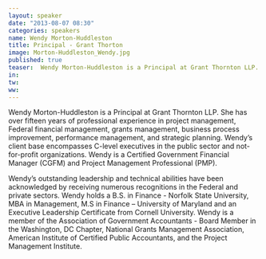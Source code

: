 ```yaml
---
layout: speaker
date: "2013-08-07 08:30"
categories: speakers
name: Wendy Morton-Huddleston
title: Principal - Grant Thorton 
image: Morton-Huddleston_Wendy.jpg
published: true
teaser:  Wendy Morton-Huddleston is a Principal at Grant Thornton LLP.  She has over fifteen years of professional experience in project management, Federal financial management, grants management, business process improvement, performance management, and strategic planning.  
in:
tw:
ww: 
---
```

Wendy Morton-Huddleston is a Principal at Grant Thornton LLP.  She has over fifteen years of professional experience in project management, Federal financial management, grants management, business process improvement, performance management, and strategic planning.  Wendy’s client base encompasses C-level executives in the public sector and not-for-profit organizations.  Wendy is a Certified Government Financial Manager (CGFM) and Project Management Professional (PMP).  

Wendy’s outstanding leadership and technical abilities have been acknowledged by receiving numerous recognitions in the Federal and private sectors.  Wendy holds a B.S. in Finance - Norfolk State University, MBA in Management, M.S in Finance – University of Maryland and an Executive Leadership Certificate from Cornell University.  Wendy is a member of the Association of Government Accountants - Board Member in the Washington, DC Chapter, National Grants Management Association, American Institute of Certified Public Accountants, and the Project Management Institute.  
